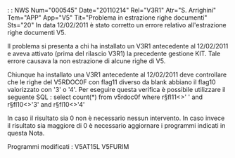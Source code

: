  :  : NWS Num="000545" Date="20110214" Rel="V3R1" Atr="S. Arrighini" Tem="APP" App="V5" Tit="Problema in estrazione righe documenti" Sts="20"
In data 12/02/2011 è stato corretto un errore relativo all'estrazione righe documenti V5.

Il problema si presenta a chi ha installato un V3R1 antecedente al 12/02/2011 e aveva attivato (prima del rilascio V3R1) la precedente gestione KIT.
Tale errore causava la non estrazione di alcune righe di V5.

Chiunque ha installato una V3R1 antecedente al 12/02/2011 deve controllare che le righe del V5RDOC0F con flag11 diverso da blank abbiano il flag10 valorizzato con '3' o '4'.
Per eseguire questa verifica è possibile utilizzare il seguente SQL : 
select count(*) from v5rdoc0f
where r§fl11<>' ' and r§fl10<>'3' and r§fl10<>'4'

In caso il risultato sia 0 non è necessario nessun intervento.
In caso invece il risultato sia maggiore di 0 è necessario aggiornare i programmi indicati in questa
 Nota.

Programmi modificati : 
V5AT15L
V5FURIM
